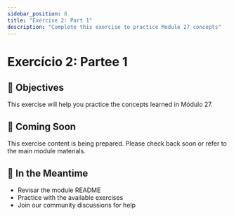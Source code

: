 ```yaml
---
sidebar_position: 8
title: "Exercise 2: Part 1"
description: "Complete this exercise to practice Module 27 concepts"
---
```


# Exercício 2: Partee 1

## 🎯 Objectives

This exercise will help you practice the concepts learned in Módulo 27.

## 📝 Coming Soon

This exercise content is being prepared. Please check back soon or refer to the main module materials.

## 🚀 In the Meantime

- Revisar the module README
- Practice with the available exercises
- Join our community discussions for help
